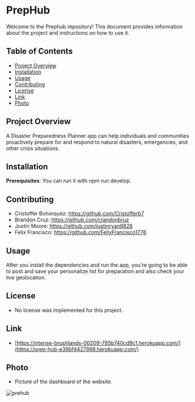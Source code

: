 # PrepHub

Welcome to the Prephub repository! This document provides information about the project and instructions on how to use it.

## Table of Contents

- [Project Overview](#project-overview)
- [Installation](#installation)
- [Usage](#usage)
- [Contributing](#contributing)
- [License](#license)
- [Link](#link)
- [Photo](#photo)

## Project Overview

A Disaster Preparedness Planner app can help individuals and communities proactively prepare for and respond to natural disasters, emergencies, and other crisis situations.

## Installation

**Prerequisites**: You can run it with npm run develop.

## Contributing 
- Cristoffer Bohorquez: https://github.com/Cristofferb7
- Brandon Cruz: https://github.com/crandonbruz
- Justin Moore: https://github.com/justinryan8828
- Felix Francisco: https://github.com/FelixFrancisco1776

## Usage

After you install the dependencies and run the app, you're going to be able to post and save your personalize list for preparation and also check your live geolocation.

## License
- No license was implemented for this project.

## Link
- [https://intense-brushlands-00209-785b740cd9c1.herokuapp.com/](https://prep-hub-e39bf4427998.herokuapp.com/)

## Photo
- Picture of the dashboard of the website.

![prehub](https://github.com/Cristofferb7/PrepHub/assets/136852733/f10775e5-eee0-4f71-b562-f75780aab30a)
